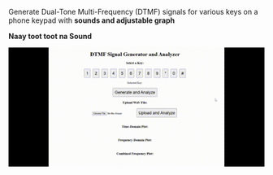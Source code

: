 Generate Dual-Tone Multi-Frequency (DTMF) signals for various keys on a phone keypad with **sounds and adjustable graph**

**Naay toot toot na Sound**

![Demo](https://github.com/Vjay-7/DSP-PIT/blob/main/demo.gif)
